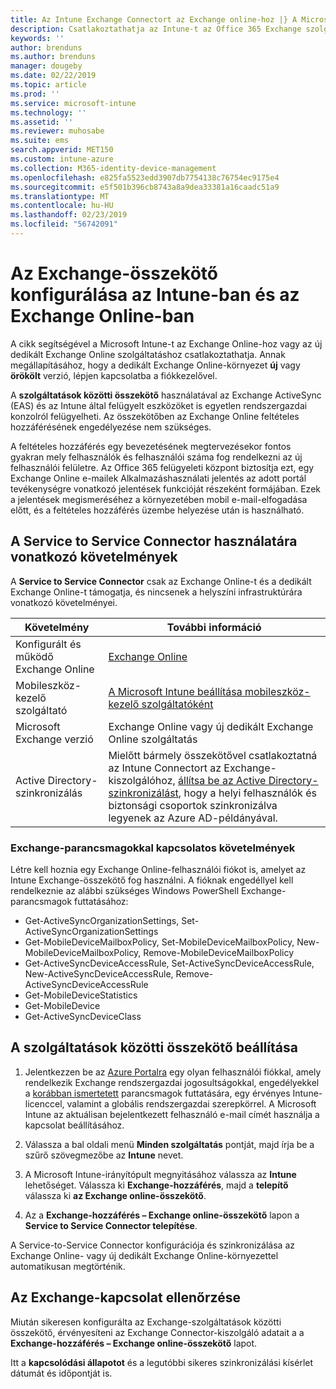 ```yaml
---
title: Az Intune Exchange Connectort az Exchange online-hoz |} A Microsoft Intune-ban
description: Csatlakoztathatja az Intune-t az Office 365 Exchange szolgáltatáshoz az Exchange ActiveSync-alapú mobileszköz-felügyelet (MDM) támogatása érdekében.
keywords: ''
author: brenduns
ms.author: brenduns
manager: dougeby
ms.date: 02/22/2019
ms.topic: article
ms.prod: ''
ms.service: microsoft-intune
ms.technology: ''
ms.assetid: ''
ms.reviewer: muhosabe
ms.suite: ems
search.appverid: MET150
ms.custom: intune-azure
ms.collection: M365-identity-device-management
ms.openlocfilehash: e825fa5523edd3907db7754138c76754ec9175e4
ms.sourcegitcommit: e5f501b396cb8743a8a9dea33381a16caadc51a9
ms.translationtype: MT
ms.contentlocale: hu-HU
ms.lasthandoff: 02/23/2019
ms.locfileid: "56742091"
---
```

# <a name="configure-the-exchange-service-connector-for-intune-and-exchange-online"></a>Az Exchange-összekötő konfigurálása az Intune-ban és az Exchange Online-ban
A cikk segítségével a Microsoft Intune-t az Exchange Online-hoz vagy az új dedikált Exchange Online szolgáltatáshoz csatlakoztathatja. Annak megállapításához, hogy a dedikált Exchange Online-környezet **új** vagy **örökölt** verzió, lépjen kapcsolatba a fiókkezelővel.

A **szolgáltatások közötti összekötő** használatával az Exchange ActiveSync (EAS) és az Intune által felügyelt eszközöket is egyetlen rendszergazdai konzolról felügyelheti.  Az összekötőben az Exchange Online feltételes hozzáférésének engedélyezése nem szükséges.

A feltételes hozzáférés egy bevezetésének megtervezésekor fontos gyakran mely felhasználók és felhasználói száma fog rendelkezni az új felhasználói felületre. Az Office 365 felügyeleti központ biztosítja ezt, egy Exchange Online e-mailek Alkalmazáshasználati jelentés az adott portál tevékenységre vonatkozó jelentések funkcióját részeként formájában. Ezek a jelentések megismeréséhez a környezetében mobil e-mail-elfogadása előtt, és a feltételes hozzáférés üzembe helyezése után is használható.

## <a name="service-to-service-connector-requirements"></a>A Service to Service Connector használatára vonatkozó követelmények
A **Service to Service Connector** csak az Exchange Online-t és a dedikált Exchange Online-t támogatja, és nincsenek a helyszíni infrastruktúrára vonatkozó követelményei. 


|              Követelmény               |                                                                                                            További információ                                                                                                            |
|----------------------------------------|----------------------------------------------------------------------------------------------------------------------------------------------------------------------------------------------------------------------------------------|
| Konfigurált és működő Exchange Online |                                                                                 [Exchange Online](https://technet.microsoft.com/library/jj200580.aspx)                                                                                 |
|   Mobileszköz-kezelő szolgáltató   |                                                       [A Microsoft Intune beállítása mobileszköz-kezelő szolgáltatóként](mdm-authority-set.md)                                                       |
|       Microsoft Exchange verzió       |                                                                                      Exchange Online vagy új dedikált Exchange Online szolgáltatás                                                                                      |
|    Active Directory-szinkronizálás    | Mielőtt bármely összekötővel csatlakoztatná az Intune Connectort az Exchange-kiszolgálóhoz, [állítsa be az Active Directory-szinkronizálást](/intune/users-add), hogy a helyi felhasználók és biztonsági csoportok szinkronizálva legyenek az Azure AD-példányával. |

### <a name="exchange-cmdlet-requirements"></a>Exchange-parancsmagokkal kapcsolatos követelmények

Létre kell hoznia egy Exchange Online-felhasználói fiókot is, amelyet az Intune Exchange-összekötő fog használni. A fióknak engedéllyel kell rendelkeznie az alábbi szükséges Windows PowerShell Exchange-parancsmagok futtatásához:

 - Get-ActiveSyncOrganizationSettings, Set-ActiveSyncOrganizationSettings
 - Get-MobileDeviceMailboxPolicy, Set-MobileDeviceMailboxPolicy, New-MobileDeviceMailboxPolicy, Remove-MobileDeviceMailboxPolicy
 - Get-ActiveSyncDeviceAccessRule, Set-ActiveSyncDeviceAccessRule, New-ActiveSyncDeviceAccessRule, Remove-ActiveSyncDeviceAccessRule
 - Get-MobileDeviceStatistics
 - Get-MobileDevice
 - Get-ActiveSyncDeviceClass

## <a name="set-up-the-service-to-service-connector"></a>A szolgáltatások közötti összekötő beállítása

1. Jelentkezzen be az [Azure Portalra](https://portal.azure.com) egy olyan felhasználói fiókkal, amely rendelkezik Exchange rendszergazdai jogosultságokkal, engedélyekkel a [korábban ismertetett](#exchange-cmdlet-requirements) parancsmagok futtatására, egy érvényes Intune-licenccel, valamint a globális rendszergazdai szerepkörrel. A Microsoft Intune az aktuálisan bejelentkezett felhasználó e-mail címét használja a kapcsolat beállításához.

2. Válassza a bal oldali menü **Minden szolgáltatás** pontját, majd írja be a szűrő szövegmezőbe az **Intune** nevet.

3. A Microsoft Intune-irányítópult megnyitásához válassza az **Intune** lehetőséget. Válassza ki **Exchange-hozzáférés**, majd a **telepítő** válassza ki **az Exchange online-összekötő**.

4.  Az a **Exchange-hozzáférés – Exchange online-összekötő** lapon a **Service to Service Connector telepítése**. 

A Service-to-Service Connector konfigurációja és szinkronizálása az Exchange Online- vagy új dedikált Exchange Online-környezettel automatikusan megtörténik.

## <a name="validate-your-exchange-connection"></a>Az Exchange-kapcsolat ellenőrzése

Miután sikeresen konfigurálta az Exchange-szolgáltatások közötti összekötő, érvényesíteni az Exchange Connector-kiszolgáló adatait a a **Exchange-hozzáférés – Exchange online-összekötő** lapot.

Itt a **kapcsolódási állapotot** és a legutóbbi sikeres szinkronizálási kísérlet dátumát és időpontját is.

 
